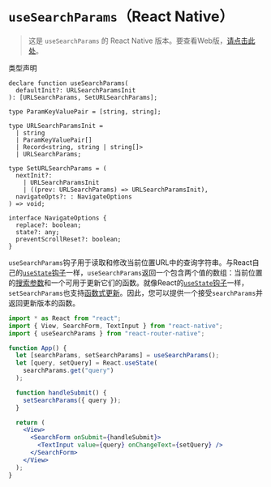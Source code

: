 # `useSearchParams`（React Native）

> 这是 `useSearchParams` 的 React Native 版本。要查看Web版，[请点击此处](https://reactrouter.com/en/main/hooks/use-search-params)。

类型声明

```tsx
declare function useSearchParams(
  defaultInit?: URLSearchParamsInit
): [URLSearchParams, SetURLSearchParams];

type ParamKeyValuePair = [string, string];

type URLSearchParamsInit =
  | string
  | ParamKeyValuePair[]
  | Record<string, string | string[]>
  | URLSearchParams;

type SetURLSearchParams = (
  nextInit?:
    | URLSearchParamsInit
    | ((prev: URLSearchParams) => URLSearchParamsInit),
  navigateOpts?: : NavigateOptions
) => void;

interface NavigateOptions {
  replace?: boolean;
  state?: any;
  preventScrollReset?: boolean;
}
```

`useSearchParams`钩子用于读取和修改当前位置URL中的查询字符串。与React自己的[`useState`钩子](https://reactjs.org/docs/hooks-reference.html#usestate)一样，`useSearchParams`返回一个包含两个值的数组：当前位置的[搜索参数](https://developer.mozilla.org/en-US/docs/Web/API/URL/searchParams)和一个可用于更新它们的函数。就像React的[`useState`钩子](https://reactjs.org/docs/hooks-reference.html#usestate)一样，`setSearchParams`也支持[函数式更新](https://reactjs.org/docs/hooks-reference.html#functional-updates)。因此，您可以提供一个接受`searchParams`并返回更新版本的函数。

```jsx
import * as React from "react";
import { View, SearchForm, TextInput } from "react-native";
import { useSearchParams } from "react-router-native";

function App() {
  let [searchParams, setSearchParams] = useSearchParams();
  let [query, setQuery] = React.useState(
    searchParams.get("query")
  );

  function handleSubmit() {
    setSearchParams({ query });
  }

  return (
    <View>
      <SearchForm onSubmit={handleSubmit}>
        <TextInput value={query} onChangeText={setQuery} />
      </SearchForm>
    </View>
  );
}
```